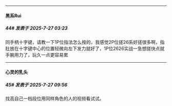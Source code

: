 ﻿
*****

####  黑系Rui  
##### 44#       发表于 2025-7-27 03:23

同手柄十字键，请教一下1P位指法怎么按的，我感觉2P位搓26系好搓很多啊，指肚放在十字键中心的位置轻微向左下发力就好了，1P位2626实战一急想搓快点就手腕用力了，玩久一点更容易累


*****

####  心灵的乳头  
##### 45#       发表于 2025-7-27 09:56

找高自己一档段位用同样角色的人的视频看试试。

